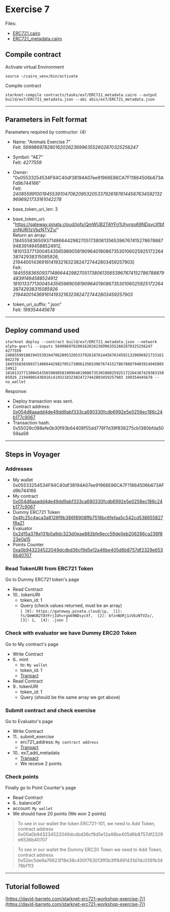 # Exercise 7

Files: 
- [ERC721.cairo](/contracts/tasks/ex7/ERC721.cairo)
- [ERC721_metadata.cairo](/contracts/tasks/ex7/ERC721_metadata.cairo)


## Compile contract

Activate virtual Environment

`source ~/cairo_venv/bin/activate`

Compile contract

`starknet-compile contracts/tasks/ex7/ERC721_metadata.cairo --output build/ex7/ERC721_metadata.json --abi abis/ex7/ERC721_metadata.json`

---

## Parameters in Felt format

Parameters required by contructor: (4)
- Name: "Animals Exercise 7" <br>
Felt: *5699869782801620262369963552602870325256247*

- Symbol: "AE7" <br>
Felt: *4277559*

- Owner: "0x05533254534F94C40df38194A07ee91966E86CA7F11864506b673AFd9b744166" <br>
Felt: *2408559910019455391047062095320533792618761445676345921329696921733161042278*

- base_token_uri_len: 3

- base_token_uri: "https://gateway.pinata.cloud/ipfs/QmWUB2TAYFrj1Uhvrgo69NDsycXfbfznNURj1zVbzNTVZv/" <br>
Return an array: [184555836509371486644298270517380613565396767415278678887948391494588524912, 181013377130045435659890581909640190867353010602592517226438742938315085926, 2194400143691614193218323824727442803459257903] <br>
Felt: *184555836509371486644298270517380613565396767415278678887948391494588524912 181013377130045435659890581909640190867353010602592517226438742938315085926 2194400143691614193218323824727442803459257903*

- token_uri_suffix: ".json" <br>
Felt: *199354445678*

---

## Deploy command used

`starknet deploy --contract build/ex7/ERC721_metadata.json --network alpha-goerli --inputs 5699869782801620262369963552602870325256247 4277559 2408559910019455391047062095320533792618761445676345921329696921733161042278 3 184555836509371486644298270517380613565396767415278678887948391494588524912 181013377130045435659890581909640190867353010602592517226438742938315085926 2194400143691614193218323824727442803459257903 199354445678 --no_wallet` 

Response:<br>
- Deploy transaction was sent.
- Contract address: [0x054d8aaadd4de49dd9abf333ca690330fcdb6992e5e0256ec186c24b177c9067](https://goerli.voyager.online/contract/0x054d8aaadd4de49dd9abf333ca690330fcdb6992e5e0256ec186c24b177c9067)
- Transaction hash: 0x55029c088efe0b30f93b64408f55dd776f7d39f836275cb1380bfda5059aa59

---

## Steps in Voyager

### Addresses

- My wallet 0x05533254534F94C40df38194A07ee91966E86CA7F11864506b673AFd9b744166
- My contract [0x054d8aaadd4de49dd9abf333ca690330fcdb6992e5e0256ec186c24b177c9067](https://goerli.voyager.online/contract/0x054d8aaadd4de49dd9abf333ca690330fcdb6992e5e0256ec186c24b177c9067)
- Dummy ERC721 Token [0x4fc25c4aca3a8126f9b386f8908ffb7518bc6fefaa5c542cd538655827f8a21](https://goerli.voyager.online/contract/0x4fc25c4aca3a8126f9b386f8908ffb7518bc6fefaa5c542cd538655827f8a21)
- Evaluator [0x2d15a378e131b0a9dc323d0eae882bfe8ecc59de0eb206266ca236f823e0a15](https://goerli.voyager.online/contract/0x2d15a378e131b0a9dc323d0eae882bfe8ecc59de0eb206266ca236f823e0a15)
- Points Counter [0xa0b943234522049dcdbd36cf9d5e12a46be405d6b8757df2329e6536b40707](https://goerli.voyager.online/contract/0xa0b943234522049dcdbd36cf9d5e12a46be405d6b8757df2329e6536b40707)


### Read TokenURI from ERC721 Token

Go to Dummy ERC721 token's page
- Read Contract
- 10.. tokenURI
    - token_id: 1
    - Query (check values returned, must be an array)<br>
    `[ [0]: https://gateway.pinata.cloud/ip, 
       [1]: fs/QmWUB2TAYFrj1Uhvrgo69NDsycXf, 
       [2]: bfznNURj1zVbzNTVZv/, 
       [3]: 1, 
       [4]: .json ]`


### Check with evaluator we have Dummy ERC20 Token

Go to My contract's page
- Write Contract
- 6.. mint
    - to: `My wallet`
    - token_id: 1
    - [Transact](https://goerli.voyager.online/tx/0x58b4b592ff57e4ce2e31d7a07f1c94a0cde9939518806edab22a5712b97191)
- Read Contract
- 9.. tokenURI
    - token_id: 1
    - Query (should be the same array we got above)


### Submit contract and check exercise

Go to Evaluator's page
- Write Contract
- 11.. submit_exercise
    - erc721_address: `My contract address`
    - [Transact](https://goerli.voyager.online/tx/0x4332d47c774567651e43d1da84f4ac1912e2e1bf94c5b05b9dbf5225fe9578e)
- 10.. ex7_add_metadata
    - [Transact](https://goerli.voyager.online/tx/0x644fd8cf23fce18da03b62989187f4c4cdeddf0ed4ce0df515bc203acdb7203)
    - We receive 2 points


### Check points

Finally go to Point Counter's page
- Read Contract
- 6.. balanceOf
- account: `My wallet`
- We should have 20 points (We won 2 points)

> To see in our wallet the token ERC721-101, we need to Add Token, contract address 0x00a0b943234522049dcdbd36cf9d5e12a46be405d6b8757df2329e6536b40707

> To see in our wallet the Dummy ERC20 Token we need to Add Token, contract address
0x52ec5de9a76623f18e38c400f763013ff0b3ff8491431d7dc0391b3478bf1f3

---

## Tutorial followed

[https://david-barreto.com/starknet-erc721-workshop-exercise-7/](https://david-barreto.com/starknet-erc721-workshop-exercise-7/)